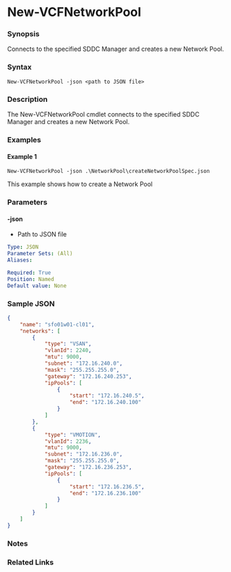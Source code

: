 # New-VCFNetworkPool

### Synopsis
Connects to the specified SDDC Manager and creates a new Network Pool.

### Syntax
```
New-VCFNetworkPool -json <path to JSON file>
```

### Description
The New-VCFNetworkPool cmdlet connects to the specified SDDC Manager and creates a new Network Pool.


### Examples
#### Example 1
```
New-VCFNetworkPool -json .\NetworkPool\createNetworkPoolSpec.json
```
This example shows how to create a Network Pool

### Parameters

#### -json
- Path to JSON file

```yaml
Type: JSON
Parameter Sets: (All)
Aliases:

Required: True
Position: Named
Default value: None
```

### Sample JSON
```json
{
	"name": "sfo01w01-cl01",
	"networks": [
		{
			"type": "VSAN",
			"vlanId": 2240,
			"mtu": 9000,
			"subnet": "172.16.240.0",
			"mask": "255.255.255.0",
			"gateway": "172.16.240.253",
			"ipPools": [
				{
					"start": "172.16.240.5",
					"end": "172.16.240.100"
				}
			]
		},
		{
			"type": "VMOTION",
			"vlanId": 2236,
			"mtu": 9000,
			"subnet": "172.16.236.0",
			"mask": "255.255.255.0",
			"gateway": "172.16.236.253",
			"ipPools": [
				{
					"start": "172.16.236.5",
					"end": "172.16.236.100"
				}
			]
		}
	]
}
```

### Notes

### Related Links
